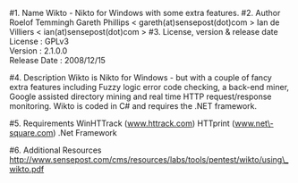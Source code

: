 #1. Name
Wikto - Nikto for Windows with some extra features.
#2. Author
Roelof Temmingh
Gareth Phillips < gareth(at)sensepost(dot)com >
Ian de Villiers < ian(at)sensepost(dot)com >
#3. License, version & release date
License : GPLv3  
Version : 2.1.0.0   
Release Date : 2008/12/15

#4. Description
Wikto is Nikto for Windows - but with a couple of fancy extra features including Fuzzy logic error code checking, a back-end miner, Google assisted directory mining and real time HTTP request/response monitoring. Wikto is coded in C# and requires the .NET framework. 

#5. Requirements
WinHTTrack (www.httrack.com) 
HTTprint (www.net\-square.com)
.Net Framework

#6. Additional Resources 
http://www.sensepost.com/cms/resources/labs/tools/pentest/wikto/using\_wikto.pdf

